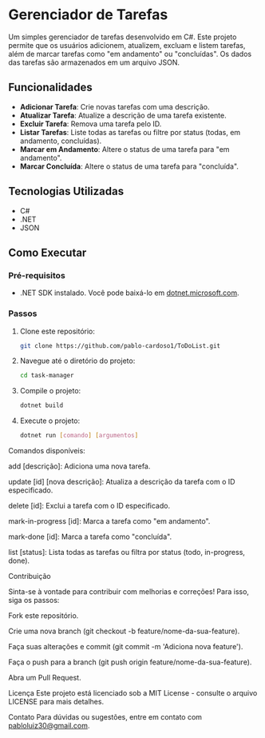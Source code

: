 # Gerenciador de Tarefas

Um simples gerenciador de tarefas desenvolvido em C#. Este projeto permite que os usuários adicionem, atualizem, excluam e listem tarefas, além de marcar tarefas como "em andamento" ou "concluídas". Os dados das tarefas são armazenados em um arquivo JSON.

## Funcionalidades

- **Adicionar Tarefa**: Crie novas tarefas com uma descrição.
- **Atualizar Tarefa**: Atualize a descrição de uma tarefa existente.
- **Excluir Tarefa**: Remova uma tarefa pelo ID.
- **Listar Tarefas**: Liste todas as tarefas ou filtre por status (todas, em andamento, concluídas).
- **Marcar em Andamento**: Altere o status de uma tarefa para "em andamento".
- **Marcar Concluída**: Altere o status de uma tarefa para "concluída".

## Tecnologias Utilizadas

- C#
- .NET
- JSON

## Como Executar

### Pré-requisitos

- .NET SDK instalado. Você pode baixá-lo em [dotnet.microsoft.com](https://dotnet.microsoft.com/download).

### Passos

1. Clone este repositório:
   ```bash
   git clone https://github.com/pablo-cardoso1/ToDoList.git

2. Navegue até o diretório do projeto:
   ```bash
   cd task-manager
   
3. Compile o projeto:
   ```bash
   dotnet build

4. Execute o projeto:
   ```bash
   dotnet run [comando] [argumentos]

Comandos disponíveis:

add [descrição]: Adiciona uma nova tarefa.

update [id] [nova descrição]: Atualiza a descrição da tarefa com o ID especificado.

delete [id]: Exclui a tarefa com o ID especificado.

mark-in-progress [id]: Marca a tarefa como "em andamento".

mark-done [id]: Marca a tarefa como "concluída".

list [status]: Lista todas as tarefas ou filtra por status (todo, in-progress, done).

Contribuição

Sinta-se à vontade para contribuir com melhorias e correções! Para isso, siga os passos:

Fork este repositório.

Crie uma nova branch (git checkout -b feature/nome-da-sua-feature).

Faça suas alterações e commit (git commit -m 'Adiciona nova feature').

Faça o push para a branch (git push origin feature/nome-da-sua-feature).

Abra um Pull Request.

Licença
Este projeto está licenciado sob a MIT License - consulte o arquivo LICENSE para mais detalhes.

Contato
Para dúvidas ou sugestões, entre em contato com pabloluiz30@gmail.com.
